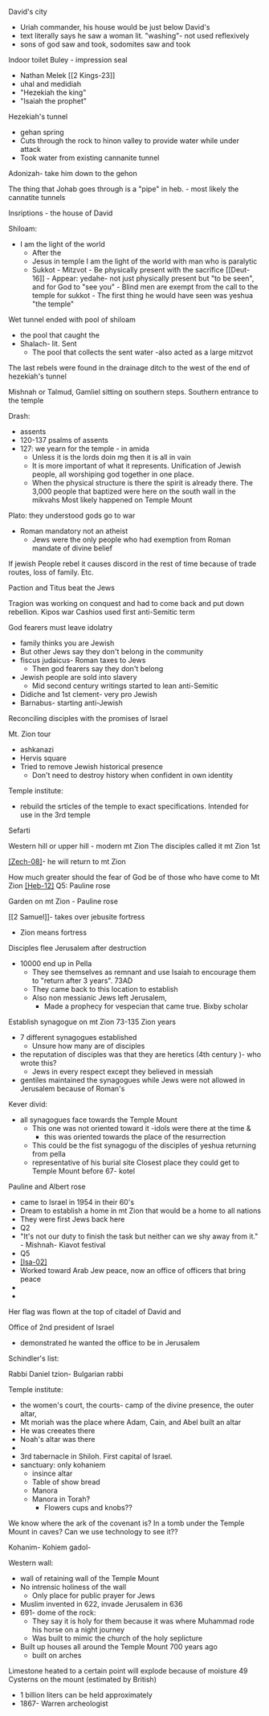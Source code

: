 David's city 
- Uriah commander, his house would be just below David's 
- text literally says he saw a woman lit. "washing"- not used reflexively 
- sons of god saw and took, sodomites saw and took 


Indoor toilet 
Buley - impression seal 
- Nathan Melek [[2 Kings-23]]
- uhal and medidiah 
- "Hezekiah the king"
- "Isaiah the prophet"

Hezekiah's tunnel
- gehan spring
- Cuts through the rock to hinon valley to provide water while under attack 
- Took water from existing cannanite tunnel 

Adonizah- take him down to the gehon


The thing that Johab goes through is a "pipe" in heb. - most likely the cannatite tunnels


Insriptions 
	- the house of David 

Shiloam:
- I am the light of the world 
	- After the 
	- Jesus in temple I am the light of the world  with man who is paralytic 
	- Sukkot 
			- Mitzvot
				- Be physically present with the sacrifice [[Deut-16]]
					- Appear: yedahe- not just physically present but "to be seen", and for God to "see you"
					- Blind men are exempt from the call to the temple for sukkot
					- The first thing he would have seen was yeshua "the temple"

Wet tunnel ended with pool of shiloam 
- the pool that caught the 
- Shalach- lit. Sent 
	- The pool that collects the sent water 
-also acted as a large mitzvot 

The last rebels were found in the drainage ditch to the west of the end of hezekiah's tunnel 


Mishnah or Talmud, Gamliel sitting on southern steps. Southern entrance to the temple 

Drash:
- assents 
- 120-137 psalms of assents 
- 127: we yearn for the temple - in amida 
	- Unless it is the lords doin mg then it is all in vain
	- It is more important of what it represents. Unification of Jewish people, all worshiping god together in one place.
	- When the physical structure is there the spirit is already there. 
The 3,000 people that baptized were here on the south wall in the mikvahs 
Most likely happened on Temple Mount 


Plato: they understood gods go to war 
- Roman mandatory not an atheist 
	- Jews were the only people who had exemption from Roman mandate of divine belief 

If jewish People rebel it causes discord in the rest of time because of trade routes, loss of family. Etc.

Paction and Titus beat the Jews 

Tragion was working on conquest and had to come back and put down rebellion.
Kipos war
Cashios used first anti-Semitic term 

God fearers must leave idolatry
- family thinks you are Jewish 
- But other Jews say they don't belong in the community 
- fiscus judaicus- Roman taxes to Jews 
	- Then god fearers say they don't belong 
- Jewish people are sold into slavery 
	- Mid second century writings started to lean anti-Semitic 
- Didiche and 1st clement- very pro Jewish 
- Barnabus- starting anti-Jewish

Reconciling disciples with the promises of Israel 

Mt. Zion tour
- ashkanazi 
- Hervis square 
- Tried to remove Jewish historical presence 
	- Don't need to destroy history when confident in own identity 

Temple institute: 
- rebuild the srticles of the temple to exact specifications. Intended for use in the 3rd temple 

Sefarti 


Western hill or upper hill - modern mt Zion 
The disciples called it mt Zion 1st


[[Zech-08]](3)- he will return to mt Zion 

How much greater should the fear of God be of those who have come to Mt Zion [[Heb-12]](18-24)
Q5: Pauline rose

Garden on mt Zion - Pauline rose

[[2 Samuel]]- takes over jebusite fortress
- Zion means fortress

Disciples flee Jerusalem after destruction
- 10000 end up in Pella
	- They see themselves as remnant and use Isaiah to encourage them to "return after 3 years". 73AD
	- They came back to this location to establish 
	- Also non messianic Jews left Jerusalem, 
		- Made a prophecy for vespecian that came true. 
Bixby scholar 

Establish synagogue on mt Zion 
73-135 Zion years
- 7 different synagogues established 
	- Unsure how many are of disciples 
- the reputation of disciples was that they are heretics (4th century )- who wrote this?
	- Jews in every respect except they believed in messiah 
- gentiles maintained the synagogues while Jews were not allowed in Jerusalem because of Roman's 


Kever divid:
- all synagogues face towards the Temple Mount 
	- This one was not oriented toward it 
		-idols were there at the time &
		- this was oriented towards the place of the resurrection 
	- This could be the fist synagogu of the disciples of yeshua returning from pella 
	- representative of his burial site 
Closest place they could get to Temple Mount before 67- kotel 

Pauline and Albert rose 
- came to Israel in 1954 in their 60's 
- Dream to establish a home in mt Zion that would be a home to all nations 
- They were first Jews back here 
- Q2
- "It's not our duty to finish the task but neither can we shy away from it." - Mishnah- Kiavot festival 
- Q5
- [[Isa-02]](3)
- Worked toward Arab Jew peace, now an office of officers that bring peace
- 
- 


Her flag was flown at the top of citadel of David and 

Office of 2nd president of Israel 
- demonstrated he wanted the office to be in Jerusalem 

Schindler's list:

Rabbi Daniel tzion- Bulgarian rabbi 


Temple institute: 
- the women's court, the courts- camp of the divine presence, the outer altar, 
- Mt moriah was the place where Adam, Cain, and Abel built an altar 
- He was creeates there
- Noah's altar was there 
- 
- 3rd tabernacle in Shiloh. First capital of Israel. 
- sanctuary: only kohaniem 
	- insince altar
	- Table of show bread
	- Manora
	- Manora in Torah? 
		- Flowers cups and knobs?? 

We know where the ark of the covenant is? In a tomb under the Temple Mount in caves? Can we use technology to see it??



Kohanim- 
Kohiem gadol-

Western wall:
- wall of retaining wall of the Temple Mount 
- No intrensic holiness of the wall
	- Only place for public prayer for Jews 
- Muslim invented in 622, invade Jerusalem in 636
- 691- dome of the rock:
	- They say it is holy for them because it was where Muhammad rode his horse on a night journey
	- Was built to mimic the church of the holy seplicture 
- Built up houses all around the Temple Mount 700 years ago
	- built on arches 


Limestone heated to a certain point will explode because of moisture 
49 Cysterns on the mount (estimated by British)
- 1 billion liters can be held approximately 
- 1867- Warren archeologist


